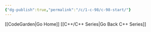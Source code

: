 ```yaml
---
{"dg-publish":true,"permalink":"/c/1-c-98/c-98-start/"}
---
```


[[CodeGarden\|Go Home]]
[[C++/C++ Series\|Go Back C++ Series]]